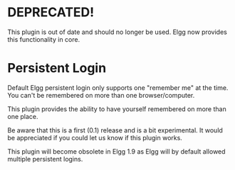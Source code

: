 DEPRECATED!
==========
This plugin is out of date and should no longer be used. Elgg now provides this functionality in core.

Persistent Login
================
Default Elgg persistent login only supports one "remember me" at the time. You can't be remembered on more than one browser/computer.

This plugin provides the ability to have yourself remembered on more than one place.

Be aware that this is a first (0.1) release and is a bit experimental. It would be appreciated if you could let us know if this plugin works.

This plugin will become obsolete in Elgg 1.9 as Elgg will by default allowed multiple persistent logins.

